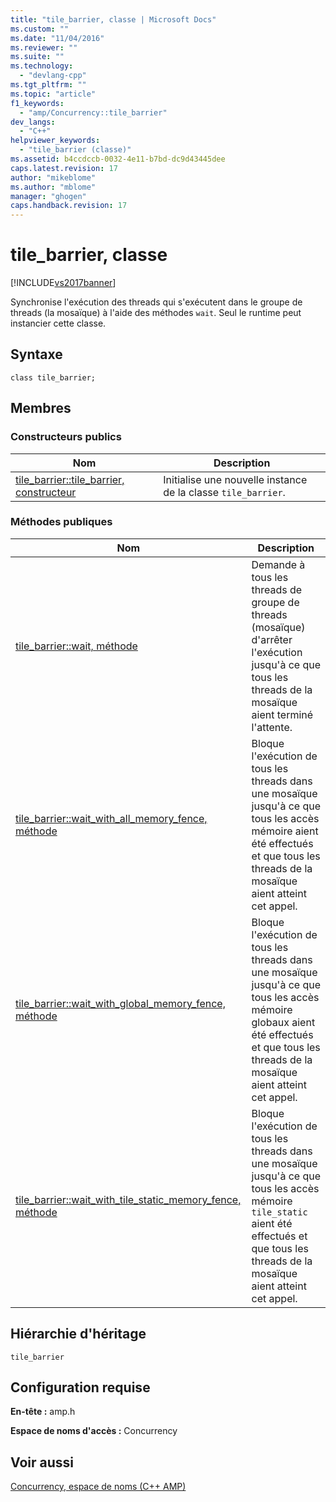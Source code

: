 ```yaml
---
title: "tile_barrier, classe | Microsoft Docs"
ms.custom: ""
ms.date: "11/04/2016"
ms.reviewer: ""
ms.suite: ""
ms.technology: 
  - "devlang-cpp"
ms.tgt_pltfrm: ""
ms.topic: "article"
f1_keywords: 
  - "amp/Concurrency::tile_barrier"
dev_langs: 
  - "C++"
helpviewer_keywords: 
  - "tile_barrier (classe)"
ms.assetid: b4ccdccb-0032-4e11-b7bd-dc9d43445dee
caps.latest.revision: 17
author: "mikeblome"
ms.author: "mblome"
manager: "ghogen"
caps.handback.revision: 17
---
```

# tile_barrier, classe
[!INCLUDE[vs2017banner](../../../assembler/inline/includes/vs2017banner.md)]

Synchronise l'exécution des threads qui s'exécutent dans le groupe de threads \(la mosaïque\) à l'aide des méthodes `wait`.  Seul le runtime peut instancier cette classe.  
  
## Syntaxe  
  
```  
class tile_barrier;  
```  
  
## Membres  
  
### Constructeurs publics  
  
|Nom|Description|  
|---------|-----------------|  
|[tile\_barrier::tile\_barrier, constructeur](../Topic/tile_barrier::tile_barrier%20Constructor.md)|Initialise une nouvelle instance de la classe `tile_barrier`.|  
  
### Méthodes publiques  
  
|Nom|Description|  
|---------|-----------------|  
|[tile\_barrier::wait, méthode](../Topic/tile_barrier::wait%20Method.md)|Demande à tous les threads de groupe de threads \(mosaïque\) d'arrêter l'exécution jusqu'à ce que tous les threads de la mosaïque aient terminé l'attente.|  
|[tile\_barrier::wait\_with\_all\_memory\_fence, méthode](../Topic/tile_barrier::wait_with_all_memory_fence%20Method.md)|Bloque l'exécution de tous les threads dans une mosaïque jusqu'à ce que tous les accès mémoire aient été effectués et que tous les threads de la mosaïque aient atteint cet appel.|  
|[tile\_barrier::wait\_with\_global\_memory\_fence, méthode](../Topic/tile_barrier::wait_with_global_memory_fence%20Method.md)|Bloque l'exécution de tous les threads dans une mosaïque jusqu'à ce que tous les accès mémoire globaux aient été effectués et que tous les threads de la mosaïque aient atteint cet appel.|  
|[tile\_barrier::wait\_with\_tile\_static\_memory\_fence, méthode](../Topic/tile_barrier::wait_with_tile_static_memory_fence%20Method.md)|Bloque l'exécution de tous les threads dans une mosaïque jusqu'à ce que tous les accès mémoire `tile_static` aient été effectués et que tous les threads de la mosaïque aient atteint cet appel.|  
  
## Hiérarchie d'héritage  
 `tile_barrier`  
  
## Configuration requise  
 **En\-tête :** amp.h  
  
 **Espace de noms d'accès :** Concurrency  
  
## Voir aussi  
 [Concurrency, espace de noms \(C\+\+ AMP\)](../../../parallel/amp/reference/concurrency-namespace-cpp-amp.md)